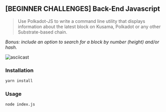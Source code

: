 ## [BEGINNER CHALLENGES] Back-End Javascript

>Use Polkadot-JS to write a command line utility that displays information about the latest block on Kusama, Polkadot or any other Substrate-based chain. 

*Bonus: include an option to search for a block by number (height) and/or hash.*

![asciicast](./polkadot_backendjs.gif)

### Installation

```sh
yarn install
```

### Usage
```sh
node index.js
```
